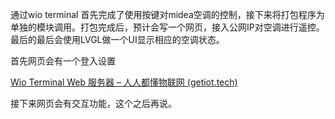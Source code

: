 通过wio terminal
首先完成了使用按键对midea空调的控制，接下来将打包程序为单独的模块调用。打包完成后，预计会写一个网页，接入公网IP对空调进行遥控。最后的最后会使用LVGL做一个UI显示相应的空调状态。

首先网页会有一个登入设置

[Wio Terminal Web 服务器 – 人人都懂物联网 (getiot.tech)](https://getiot.tech/wiot/wio-terminal-webserver.html)

接下来网页会有交互功能，这个之后再说。